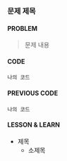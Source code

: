 ### **문제 제목**

#### **PROBLEM**
> 문제 내용
#### **CODE**
```MySQL
나의 코드
```

#### **PREVIOUS CODE**
```MySQL
나의 코드
```

#### **LESSON & LEARN**

* 제목
    * 소제목
